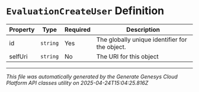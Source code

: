 # `EvaluationCreateUser` Definition

| Property | Type | Required | Description |
|----------|------|----------|-------------|
| id | `string` | Yes | The globally unique identifier for the object. |
| selfUri | `string` | No | The URI for this object |

---

*This file was automatically generated by the Generate Genesys Cloud Platform API classes utility on 2025-04-24T15:04:25.816Z*
